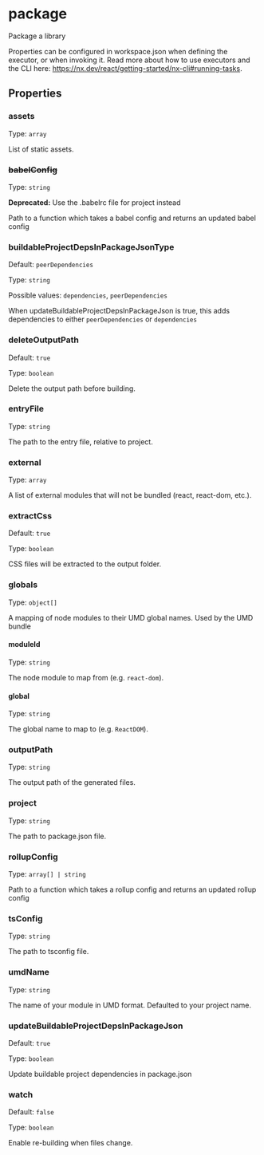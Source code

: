 # package

Package a library

Properties can be configured in workspace.json when defining the executor, or when invoking it.
Read more about how to use executors and the CLI here: https://nx.dev/react/getting-started/nx-cli#running-tasks.

## Properties

### assets

Type: `array`

List of static assets.

### ~~babelConfig~~

Type: `string`

**Deprecated:** Use the .babelrc file for project instead

Path to a function which takes a babel config and returns an updated babel config

### buildableProjectDepsInPackageJsonType

Default: `peerDependencies`

Type: `string`

Possible values: `dependencies`, `peerDependencies`

When updateBuildableProjectDepsInPackageJson is true, this adds dependencies to either `peerDependencies` or `dependencies`

### deleteOutputPath

Default: `true`

Type: `boolean`

Delete the output path before building.

### entryFile

Type: `string`

The path to the entry file, relative to project.

### external

Type: `array`

A list of external modules that will not be bundled (react, react-dom, etc.).

### extractCss

Default: `true`

Type: `boolean`

CSS files will be extracted to the output folder.

### globals

Type: `object[]`

A mapping of node modules to their UMD global names. Used by the UMD bundle

#### moduleId

Type: `string`

The node module to map from (e.g. `react-dom`).

#### global

Type: `string`

The global name to map to (e.g. `ReactDOM`).

### outputPath

Type: `string`

The output path of the generated files.

### project

Type: `string`

The path to package.json file.

### rollupConfig

Type: `array[] | string `

Path to a function which takes a rollup config and returns an updated rollup config

### tsConfig

Type: `string`

The path to tsconfig file.

### umdName

Type: `string`

The name of your module in UMD format. Defaulted to your project name.

### updateBuildableProjectDepsInPackageJson

Default: `true`

Type: `boolean`

Update buildable project dependencies in package.json

### watch

Default: `false`

Type: `boolean`

Enable re-building when files change.
